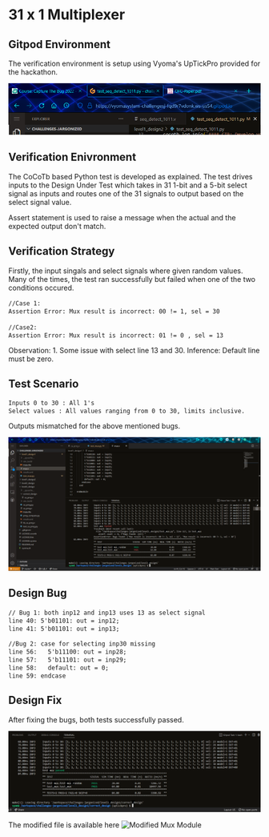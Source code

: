 # 31 x 1 Multiplexer

## Gitpod Environment

The verification environment is setup using Vyoma's UpTickPro provided for the hackathon.

![Gitpod Environment](../images/scr_111.png)

## Verification Enivronment

The CoCoTb based Python test is developed as explained. The test drives inputs to the Design Under Test which takes in 31 1-bit and a 5-bit select signal as inputs and routes one of the 31 signals to output based on the select signal value.

Assert statement is used to raise a message when the actual and the expected output don't match.

## Verification Strategy

Firstly, the input singals and select signals where given random values. Many of the times, the test ran successfully but failed when one of the two conditions occured.

```
//Case 1:
Assertion Error: Mux result is incorrect: 00 != 1, sel = 30

//Case2:
Assertion Error: Mux result is incorrect: 01 != 0 , sel = 13
```

Observation: 1. Some issue with select line 13 and 30. 
Inference: Default line must be zero.

## Test Scenario
```
Inputs 0 to 30 : All 1's
Select values : All values ranging from 0 to 30, limits inclusive.
```

Outputs mismatched for the above mentioned bugs. 

![Bugs](../images/scr_112.png)

## Design Bug
```
// Bug 1: both inp12 and inp13 uses 13 as select signal
line 40: 5'b01101: out = inp12;
line 41: 5'b01101: out = inp13; 
```

```
//Bug 2: case for selecting inp30 missing
line 56:   5'b11100: out = inp28;
line 57:   5'b11101: out = inp29;
line 58:   default: out = 0;
line 59: endcase
```

## Design Fix

After fixing the bugs, both tests successfully passed.

![Verified](../images/scr_113.png)

The modified file is available here ![Modified Mux Module](correct_design/mux.v)





